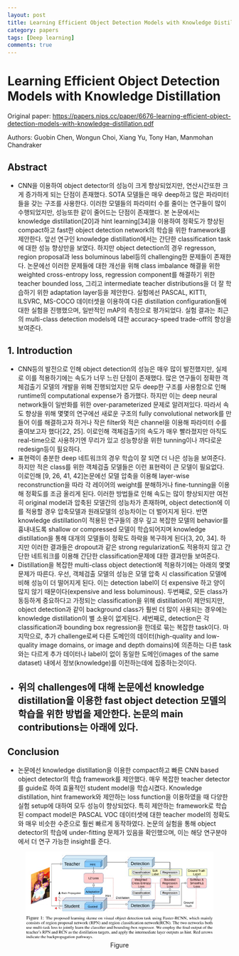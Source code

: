 ```yaml
---
layout: post
title: Learning Efficient Object Detection Models with Knowledge Distillation
category: papers
tags: [Deep learning]
comments: true
---
```


# Learning Efficient Object Detection Models with Knowledge Distillation

Original paper: https://papers.nips.cc/paper/6676-learning-efficient-object-detection-models-with-knowledge-distillation.pdf

Authors: Guobin Chen, Wongun Choi, Xiang Yu, Tony Han, Manmohan Chandraker

## Abstract
- CNN을 이용하여 object detector의 성능이 크게 향상되었지만, 연산시간또한 크게 증가하게 되는 단점이 존재했다. SOTA 모델들은 매우 deep하고 많은 파라미터들을 갖는 구조를 사용한다. 이러한 모델들의 파라미터 수를 줄이는 연구들이 많이 수행되었지만, 성능또한 같이 줄어드는 단점이 존재했다. 본 논문에서는 knowledge distillation[20]과 hint learning[34]을 이용하여 정확도가 향상된 compact하고 fast한 object detection network의 학습을 위한 framework를 제안한다. 앞선 연구인 knowledge distillation에서는 간단한 classification task에 대한 성능 향상만을 보였다. 하지만 object detection의 경우 regresson, region proposal과 less boluminous label등의 challenging한 문제들이 존재한다. 논문에선 이러한 문제들에 대한 개선을 위해 class imbalance 해결을 위한 weighted cross-entropy loss, regression component를 해결하기 위한 teacher bounded loss, 그리고 intermediate teacher distributions을 더 잘 학습하기 위한 adaptation layer등을 제안한다. 실험에선 PASCAL, KITTI, ILSVRC, MS-COCO 데이터셋을 이용하여 다른 distillation configuration들에 대한 실험을 진행했으며, 일반적인 mAP의 측정으로 평가되었다.  실험 결과는 최근의 multi-class detection models에 대한 accuracy-speed trade-off의 향상을 보여준다. 

## 1. Introduction
- CNN등의 발전으로 인해 object detection의 성능은 매우 많이 발전했지만, 실제로 이를 적용하기에는 속도가 너무 느린 단점이 존재했다. 많은 연구들이 정확한 객체검출기 모델의 개발을 위해 진행되었지만 모두 deep한 구조를 사용함으로 인해 runtime의 computational expense가 증가했다. 하지만 이는 deep neural network들이 일반화를 위한 over-parameterized 문제로 알려져있다. 따라서 속도 향상을 위해 몇몇의 연구에선 새로운 구조의 fully convolutional network를 만들어 이를 해결하고자 하거나 작은 filter와 적은 channel을 이용해 파라미터 수를 줄여보고자 했다[22, 25]. 이로인해 객체검출기의 속도가 매우 빨라졌지만 아직도 real-time으로 사용하기엔 무리가 있고 성능향상을 위한 tunning이나 까다로운 redesign등이 필요하다.
- 표현력이 충분한 deep 네트워크의 경우 학습이 잘 되면 더 나은 성능을 보여준다. 하지만 적은 class를 위한 객체검출 모델들은 이런 표현력이 큰 모델이 필요없다. 이로인해 [9, 26, 41, 42]논문에선 모델 압축을 이용해 layer-wise reconstrunction을 따라 각 레이어의 weight를 분해하거나 fine-tunning을 이용해 정확도를 조금 올리게 된다. 이러한 방법들로 인해 속도는 많이 향상되지만 여전히 original model과 압축된 모델간의 성능차가 존재하며, object detection에 이를 적용할 경우 압축모델과 원래모델의 성능차이는 더 벌어지게 된다. 반면 knowledge distillation이 적용된 연구들의 경우 깊고 복잡한 모델의 behavior를 흉내내도록 shallow or compressed 모델이 학습되어지며 knowledge distillation을 통해 대개의 모델들이 정확도 하락을 복구하게 된다[3, 20, 34]. 하지만 이러한 결과들은 dropout과 같은 strong regularization도 적용하지 않고 간단한 네트워크를 이용해 간단한 classification문제에 대한 결과만들 보여준다.
- Distillation을 복잡한 multi-class object detection에 적용하기에는 아래의 몇몇 문제가 따른다. 우선, 객체검출 모델의 성능은 모델 압축 시 classification 모델에 비해 성능이 더 떨어지게 된다. 이는 detection label이 더 expensive 하고 양이 많지 않기 때문이다(expensive and less boluminous). 두번째로, 모든 class가 동등하게 중요하다고 가정되는 classification을 위해 distillation이 제안되지만, object detection과 같이 background class가 훨씬 더 많이 사용되는 경우에는 knowledge distillation이 별 소용이 없게된다. 세번째로, detection은 각 classification과 bounding box regression을 한데로 묶는 복잡한 task이다. 마지막으로, 추가 challenge로써 다른 도메인의 데이터(high-quality and low-quality image domains, or image and depth domains)에 의존하는 다른 task와는 다르게 추가 데이터나 label이 없이 동일한 도메인(images of the same dataset) 내에서 정보(knowledge)를 이전하는데에 집중하는것이다. 
- 위의 challenges에 대해 논문에선 knowledge distillation을 이용한 fast object detection 모델의 학습을 위한 방법을 제안한다. 논문의 main contributions는 아래에 있다.
  - 






## Conclusion
- 논문에선 knowledge distillation을 이용한 compact하고 빠른 CNN based object detector의 학습 framework를 제안했다. 매우 복잡한 teacher detector를 guide로 하여 효율적인 student model을 학습시켰다. Knowledge distillation, hint framework와 제안하는 loss function을 이용하였을 때 다양한 실험 setup에 대하여 모두 성능이 향상되었다. 특히 제안하는 framework로 학습된 compact model은 PASCAL VOC 데이터셋에 대한 teacher model의 정확도와 매우 비슷한 수준으로 훨씬 빠르게 동작하였다. 논문의 실험을 통해 object detector의 학습에 under-fitting 문제가 있음을 확인했으며, 이는 해당 연구분야에서 더 연구 가능한 insight를 준다.

<center>
<figure>
<img src="/assets/post_img/papers/2019-04-08-efficient_detection/fig1.jpg" alt="views">
<figcaption>Figure</figcaption>
</figure>
</center>
